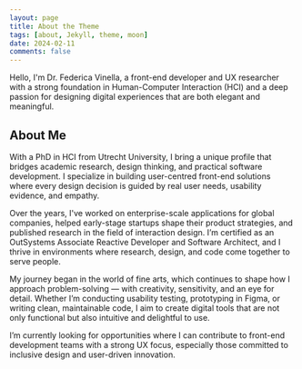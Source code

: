 ```yaml
---
layout: page
title: About the Theme
tags: [about, Jekyll, theme, moon]
date: 2024-02-11
comments: false
---
```


Hello, I'm Dr. Federica Vinella, a front-end developer and UX researcher with a strong foundation in Human-Computer Interaction (HCI) and a deep passion for designing digital experiences that are both elegant and meaningful.

## About Me

With a PhD in HCI from Utrecht University, I bring a unique profile that bridges academic research, design thinking, and practical software development. I specialize in building user-centred front-end solutions where every design decision is guided by real user needs, usability evidence, and empathy.

Over the years, I've worked on enterprise-scale applications for global companies, helped early-stage startups shape their product strategies, and published research in the field of interaction design. I’m certified as an OutSystems Associate Reactive Developer and Software Architect, and I thrive in environments where research, design, and code come together to serve people.

My journey began in the world of fine arts, which continues to shape how I approach problem-solving — with creativity, sensitivity, and an eye for detail. Whether I’m conducting usability testing, prototyping in Figma, or writing clean, maintainable code, I aim to create digital tools that are not only functional but also intuitive and delightful to use.

I’m currently looking for opportunities where I can contribute to front-end development teams with a strong UX focus, especially those committed to inclusive design and user-driven innovation.

<!-- {% capture images %}
https://cloud.githubusercontent.com/assets/754514/14509720/61c61058-01d6-11e6-93ab-0918515ecd56.png
https://cloud.githubusercontent.com/assets/754514/14509716/61ac6c8e-01d6-11e6-879f-8308883de790.png
{% endcapture %}
{% include gallery images=images caption="Screenshots of Moon Theme" cols=2 %} -->

<!-- See a [live version of Moon](http://TolgaTatli.github.io/Moonrise) hosted on GitHub.

## Getting Started

To learn how to install and use this theme check out the [Setup Guide](http://taylantatli.me/Moon/moon-theme/) for more information.

[Install Moon](https://github.com/TolgaTatli/Moonrise){: .btn} -->
